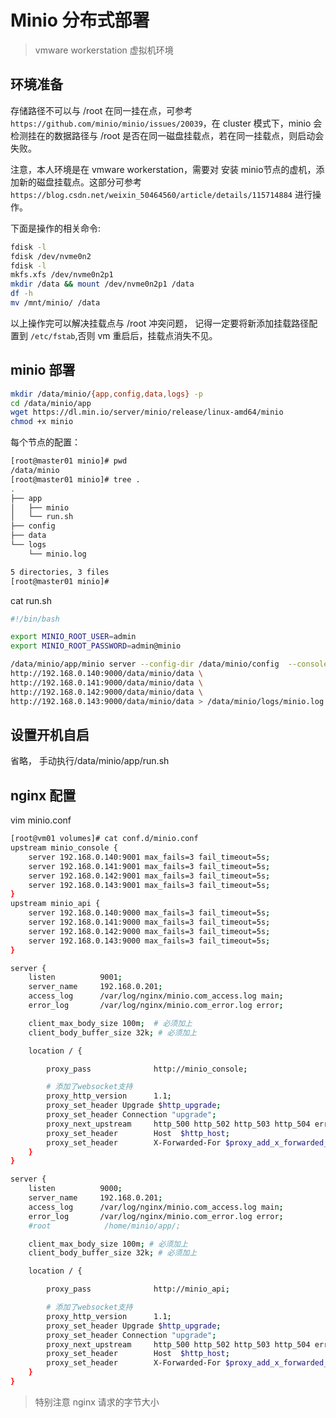 # Minio 分布式部署  

>vmware workerstation 虚拟机环境  

## 环境准备     
存储路径不可以与 /root 在同一挂在点，可参考 `https://github.com/minio/minio/issues/20039`，在 cluster 模式下，minio 会检测挂在的数据路径与 /root 是否在同一磁盘挂载点，若在同一挂载点，则启动会失败。        

注意，本人环境是在 vmware workerstation，需要对 安装 minio节点的虚机，添加新的磁盘挂载点。这部分可参考`https://blog.csdn.net/weixin_50464560/article/details/115714884` 进行操作。    

下面是操作的相关命令:       
```bash
fdisk -l
fdisk /dev/nvme0n2
fdisk -l
mkfs.xfs /dev/nvme0n2p1
mkdir /data && mount /dev/nvme0n2p1 /data
df -h
mv /mnt/minio/ /data
```

以上操作完可以解决挂载点与 /root 冲突问题， 记得一定要将新添加挂载路径配置到 `/etc/fstab`,否则 vm 重启后，挂载点消失不见。 

## minio 部署

```bash
mkdir /data/minio/{app,config,data,logs} -p
cd /data/minio/app
wget https://dl.min.io/server/minio/release/linux-amd64/minio
chmod +x minio
```

每个节点的配置： 
```bash
[root@master01 minio]# pwd
/data/minio
[root@master01 minio]# tree .
.
├── app
│   ├── minio
│   └── run.sh
├── config
├── data
└── logs
    └── minio.log

5 directories, 3 files
[root@master01 minio]#
```

cat run.sh 
```bash
#!/bin/bash

export MINIO_ROOT_USER=admin
export MINIO_ROOT_PASSWORD=admin@minio

/data/minio/app/minio server --config-dir /data/minio/config  --console-address ":9001" \
http://192.168.0.140:9000/data/minio/data \
http://192.168.0.141:9000/data/minio/data \
http://192.168.0.142:9000/data/minio/data \
http://192.168.0.143:9000/data/minio/data > /data/minio/logs/minio.log 2>&1 &
```   


## 设置开机自启  

省略， 手动执行/data/minio/app/run.sh

## nginx 配置  

vim minio.conf  
```bash
[root@vm01 volumes]# cat conf.d/minio.conf
upstream minio_console {
    server 192.168.0.140:9001 max_fails=3 fail_timeout=5s;
    server 192.168.0.141:9001 max_fails=3 fail_timeout=5s;
    server 192.168.0.142:9001 max_fails=3 fail_timeout=5s;
    server 192.168.0.143:9001 max_fails=3 fail_timeout=5s;
}
upstream minio_api {
    server 192.168.0.140:9000 max_fails=3 fail_timeout=5s;
    server 192.168.0.141:9000 max_fails=3 fail_timeout=5s;
    server 192.168.0.142:9000 max_fails=3 fail_timeout=5s;
    server 192.168.0.143:9000 max_fails=3 fail_timeout=5s;
}

server {
    listen          9001;
    server_name     192.168.0.201;
    access_log      /var/log/nginx/minio.com_access.log main;
    error_log       /var/log/nginx/minio.com_error.log error;

    client_max_body_size 100m;  # 必须加上
    client_body_buffer_size 32k; # 必须加上

    location / {

        proxy_pass              http://minio_console;

        # 添加了websocket支持
        proxy_http_version      1.1;
        proxy_set_header Upgrade $http_upgrade;
        proxy_set_header Connection "upgrade";
        proxy_next_upstream     http_500 http_502 http_503 http_504 error timeout invalid_header;
        proxy_set_header        Host  $http_host;
        proxy_set_header        X-Forwarded-For $proxy_add_x_forwarded_for;
    }
}

server {
    listen          9000;
    server_name     192.168.0.201;
    access_log      /var/log/nginx/minio.com_access.log main;
    error_log       /var/log/nginx/minio.com_error.log error;
    #root            /home/minio/app/;

    client_max_body_size 100m; # 必须加上
    client_body_buffer_size 32k; # 必须加上

    location / {

        proxy_pass              http://minio_api;

        # 添加了websocket支持
        proxy_http_version      1.1;
        proxy_set_header Upgrade $http_upgrade;
        proxy_set_header Connection "upgrade";
        proxy_next_upstream     http_500 http_502 http_503 http_504 error timeout invalid_header;
        proxy_set_header        Host  $http_host;
        proxy_set_header        X-Forwarded-For $proxy_add_x_forwarded_for;
    }
}
```  


>特别注意 nginx 请求的字节大小   
